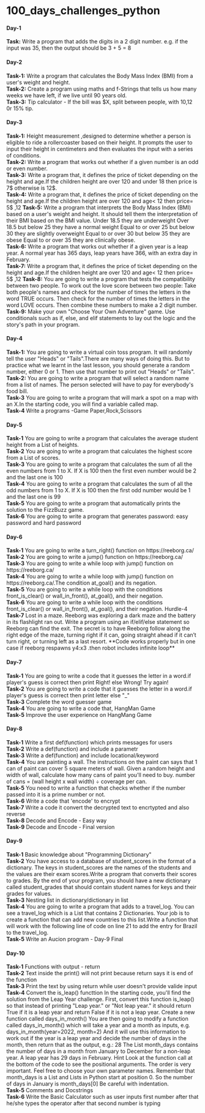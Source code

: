 # 100_days_challenges_python

<h4>Day-1</h4>
<b>Task:</b> Write a program that adds the digits in a 2 digit number. e.g. if the input was 35, then the output should be 3 + 5 = 8

<h4>Day-2</h4>
<b>Task-1:</b> Write a program that calculates the Body Mass Index (BMI) from a user's weight and height. <br/>
<b>Task-2:</b> Create a program using maths and f-Strings that tells us how many weeks we have left, if we live until 90 years old.<br/>
<b>Task-3:</b> Tip calculator - If the bill was $X, split between  people, with 10,12 0r 15% tip. 

<h4>Day-3</h4>
<b>Task-1:</b> Height measurement ,designed to determine whether a person is eligible to ride a rollercoaster based on their height. It prompts the user to input their height in centimeters and then evaluates the input with a series of conditions.<br/>
<b>Task-2:</b> Write a program that works out whether if a given number is an odd or even number.<br/>
<b>Task-3:</b> Write a program that, it defines the price of ticket depending on the height and age.If the children height are over 120 and under 18 then price is 7$ otherwise is 12$.<br/>
<b>Task-4:</b> Write a program that, it defines the price of ticket depending on the height and age.If the children height are over 120 and  age< 12 then price= 5$ ,12<age<=18 then price= 7$, otherwise price is 12$. <br/>
<b>Task-5:</b> Write a program that interprets the Body Mass Index (BMI) based on a user's weight and height. It should tell them the interpretation of their BMI based on the BMI value. Under 18.5 they are underweight Over 18.5 but below 25 they have a normal weight Equal to or over 25 but below 30 they are slightly overweight Equal to or over 30 but below 35 they are obese Equal to or over 35 they are clinically obese.<br/>
<b>Task-6:</b> Write a program that works out whether if a given year is a leap year. A normal year has 365 days, leap years have 366, with an extra day in February. <br/>
<b>Task-7:</b> Write a program that, it defines the price of ticket depending on the height and age.If the children height are over 120 and  age< 12 then price= 5$ ,12<age<=18 then price= 7$, otherwise price is 12$.If you want aslo photo taken then add +3$ <br/>
<b>Task-8:</b> You are going to write a program that tests the compatibility between two people. To work out the love score between two people: Take both people's names and check for the number of times the letters in the word TRUE occurs. Then check for the number of times the letters in the word LOVE occurs. Then combine these numbers to make a 2 digit number.<br/>
<b>Task-9:</b> Make your own "Choose Your Own Adventure" game. Use conditionals such as if, else, and elif statements to lay out the logic and the story's path in your program.

<h4>Day-4</h4>
<b>Task-1:</b> You are going to write a virtual coin toss program. It will randomly tell the user "Heads" or "Tails".There are many ways of doing this. But to practice what we learnt in the last lesson, you should generate a random number, either 0 or 1. Then use that number to print out "Heads" or "Tails".<br/>
<b>Task-2:</b> You are going to write a program that will select a random name from a list of names. The person selected will have to pay for everybody's food bill.<br/>
<b>Task-3</b> You are going to write a program that will mark a spot on a map with an X.In the starting code, you will find a variable called map.<br/>
<b>Task-4</b> Write a programs -Game Paper,Rock,Scissors

<h4>Day-5</h4>
<b>Task-1</b> You are going to write a program that calculates the average student height from a List of heights.<br/>
<b>Task-2</b> You are going to write a program that calculates the highest score from a List of scores.<br/>
<b>Task-3</b> You are going to write a program that calculates the sum of all the even numbers from 1 to X. If X is 100 then the first even number would be 2 and the last one is 100 <br/>
<b>Task-4</b> You are going to write a program that calculates the sum of all the odd numbers from 1 to X. If X is 100 then the first odd number would be 1 and the last one is 99 <br/>
<b>Task-5</b> You are going to write a program that automatically prints the solution to the FizzBuzz game. <br/>
<b>Task-6</b> You are going to write a program that generates password: easy password and hard password

<h4>Day-6</h4>
<b>Task-1</b> You are going to write a turn_right() function on https://reeborg.ca/  <br/>
<b>Task-2</b> You are going to write a jump() function on https://reeborg.ca/  <br/>
<b>Task-3</b> You are going to write a while loop with jump() function on https://reeborg.ca/  <br/>
<b>Task-4</b> You are going to write a while loop with jump() function on https://reeborg.ca/.The condition at_goal() and its negation.  <br/>
<b>Task-5</b> You are going to write a while loop with the conditions front_is_clear() or wall_in_front(), at_goal(), and their negation.  <br/>
<b>Task-6</b> You are going to write a while loop with the conditions front_is_clear() or wall_in_front(), at_goal(), and their negation. Hurdle-4  <br/>
<b>Task-7</b> Lost in a maze.  Reeborg was exploring a dark maze and the battery in its flashlight ran out. Write a program using an if/elif/else statement so Reeborg can find the exit. The secret is to have Reeborg follow along the right edge of the maze, turning right if it can, going straight ahead if it can’t turn right, or turning left as a last resort. **Code works properly but in one case if reeborg respawns y4:x3 .then robot includes infinite loop**

<h4>Day-7</h4>
<b>Task-1</b> You are going to write a code that it guesses the letter in a word.if player's guess is correct then print Right! else Wrong! Try again!  <br/>
<b>Task-2</b> You are going to write a code that it guesses the letter in a word.if player's guess is correct then print letter else "_"  <br/>
<b>Task-3</b> Complete the word guesser game <br/>
<b>Task-4</b> You are going to write a code that, HangMan Game <br/>
<b>Task-5</b> Improve the user experience on HangMang Game

<h4>Day-8</h4>
<b>Task-1</b> Write a first def(function) which prints messages for users <br/>
<b>Task-2</b> Write a def(function) and include a parametr <br/>
<b>Task-3</b> Write a def(function) and include locational/keyword <br/>
<b>Task-4</b> You are painting a wall. The instructions on the paint can says that 1 can of paint can cover 5 square meters of wall. Given a random height and width of wall, calculate how many cans of paint you'll need to buy. number of cans = (wall height x wall width) ÷ coverage per can. <br/>
<b>Task-5</b> You need to write a function that checks whether if the number passed into it is a prime number or not. <br/>
<b>Task-6</b> Write a code that 'encode' to encrypt <br/>
<b>Task-7</b> Write a code it convert the decrypted text to encrtypted and also reverse <br/>
<b>Task-8</b> Decode and Encode - Easy way <br/>
<b>Task-9</b> Decode and Encode - Final version

<h4>Day-9</h4>
<b>Task-1</b> Basic knowledge about "Programming Dictionary" <br/>
<b>Task-2</b> You have access to a database of student_scores in the format of a dictionary. The keys in student_scores are the names of the students and the values are their exam scores.Write a program that converts their scores to grades. By the end of your program, you should have a new dictionary called student_grades that should contain student names for keys and their grades for values. <br/>
<b>Task-3</b> Nesting list in dictionary/dictionary in list <br/>
<b>Task-4</b> You are going to write a program that adds to a travel_log. You can see a travel_log which is a List that contains 2 Dictionaries. Your job is to create a function that can add new countries to this list.Write a function that will work with the following line of code on line 21 to add the entry for Brazil to the travel_log. <br/>
<b>Task-5</b> Write an Aucion program - Day-9 Final

<h4>Day-10</h4>
<b>Task-1</b> Functions with output - return <br/>
<b>Task-2</b> Text inside the print() will not print because return says it is end of the function <br/>
<b>Task-3</b> Print the text by using return while user doesn't provide valide input <br/>
<b>Task-4</b> Convert the is_leap() functtion In the starting code, you'll find the solution from the Leap Year challenge. First, convert this function is_leap() so that instead of printing "Leap year." or "Not leap year." it should return True if it is a leap year and return False if it is not a leap year. Create a new function called days_in_month() You are then going to modify a function called days_in_month() which will take a year and a month as inputs, e.g. days_in_month(year=2022, month=2) And it will use this information to work out if the year is a leap year and decide the number of days in the month, then return that as the output, e.g.: 28 The List month_days contains the number of days in a month from January to December for a non-leap year. A leap year has 29 days in February. Hint Look at the function call at the bottom of the code to see the positional arguments. The order is very important. Feel free to choose your own parameter names. Remember that month_days is a List and Lists in Python start at position 0. So the number of days in January is month_days[0] Be careful with indentation. <br/>
<b>Task-5</b> Comments and Docstrings <br/>
<b>Task-6</b> Write the Basic Calculator such as user inputs first number after that he/she types the operator after that second number is typing  <br/>





